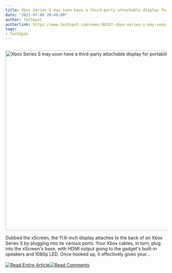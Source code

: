 ```yaml
---
title: Xbox Series S may soon have a third-party attachable display for portability
date: "2021-07-08 20:49:00"
author: TechSpot
authorlink: https://www.techspot.com/news/90357-xbox-series-s-may-soon-have-third-party.html
tags:
- TechSpot
---
```

<a href="https://www.techspot.com/news/90357-xbox-series-s-may-soon-have-third-party.html" target="_blank"><img src="https://static.techspot.com/images2/news/ts3_thumbs/2021/07/2021-07-08-ts3_thumbs-48f.jpg" width="800" height="560" style="padding: 15px 0" title="Xbox Series S may soon have a third-party attachable display for portability" /></a><br />Dubbed the xScreen, the 11.6-inch display attaches to the back of an Xbox Series S by plugging into its various ports. Your Xbox cables, in turn, plug into the xScreen's base, with HDMI output going to the gadget's built-in speakers and 1080p LED. Once hooked up, it effectively gives your...<br /><br /><a href="https://www.techspot.com/news/90357-xbox-series-s-may-soon-have-third-party.html"><img src="https://static.techspot.com/images/rss/rss_buttons_01.png" border="0" alt="Read Entire Article" /></a><a href="https://www.techspot.com/news/90357-xbox-series-s-may-soon-have-third-party.html#comments"><img src="https://static.techspot.com/images/rss/rss_buttons_02.png" border="0" alt="Read Comments" /></a><br /><br />